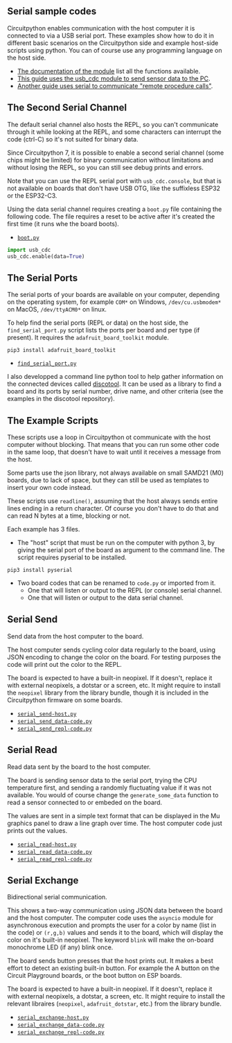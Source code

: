 ## Serial sample codes

Circuitpython enables communication with the host computer it is connected to via a USB serial port. These examples show how to do it in different basic scenarios on the Circuitpython side and example host-side scripts using python. You can of course use any programming language on the host side.


- [The documentation of the module](https://docs.circuitpython.org/en/latest/shared-bindings/usb_cdc/index.html#module-usb_cdc) list all the functions available.
- [This guide uses the usb_cdc module to send sensor data to the PC](https://learn.adafruit.com/diy-trinkey-no-solder-air-quality-monitor/circuitpython).
- [Another guide uses serial to communicate "remote procedure calls"](https://learn.adafruit.com/macropad-remote-procedure-calls-over-usb-to-control-home-assistant).


## The Second Serial Channel

The default serial channel also hosts the REPL, so you can't communicate through it while looking at the REPL, and some characters can interrupt the code (ctrl-C) so it's not suited for binary data.

Since Circuitpython 7, it is possible to enable a second serial channel (some chips might be limited) for binary communication without limitations and without losing the REPL, so you can still see debug prints and errors.

Note that you can use the REPL serial port with `usb_cdc.console`, but that is not available on boards that don't have USB OTG, like the suffixless ESP32 or the ESP32-C3.

Using the data serial channel requires creating a `boot.py` file containing the following code. The file requires a reset to be active after it's created the first time (it runs whe the board boots).

- [`boot.py`](boot.py)

```py
import usb_cdc
usb_cdc.enable(data=True)
```

## The Serial Ports

The serial ports of your boards are available on your computer, depending on the operating system, for example `COM*` on Windows, `/dev/cu.usbmodem*` on MacOS, `/dev/ttyACM0*` on linux.

To help find the serial ports (REPL or data) on the host side, the `find_serial_port.py` script lists the ports per board and per type (if present). It requires the `adafruit_board_toolkit` module.
```
pip3 install adafruit_board_toolkit
```

- [`find_serial_port.py`](find_serial_port.py)

I also developped a command line python tool to help gather information on the connected devices called [discotool](https://github.com/Neradoc/discotool). It can be used as a library to find a board and its ports by serial number, drive name, and other criteria (see the examples in the discotool repository).

## The Example Scripts

These scripts use a loop in Circuitpython ot communicate with the host computer without blocking. That means that you can run some other code in the same loop, that doesn't have to wait until it receives a message from the host.

Some parts use the json library, not always available on small SAMD21 (M0) boards, due to lack of space, but they can still be used as templates to insert your own code instead.

These scripts use `readline()`, assuming that the host always sends entire lines ending in a return character. Of course you don't have to do that and can read N bytes at a time, blocking or not.

Each example has 3 files.

- The "host" script that must be run on the computer with python 3, by giving the serial port of the board as argument to the command line. The script requires pyserial to be installed.
```
pip3 install pyserial
```
- Two board codes that can be renamed to `code.py` or imported from it.
    - One that will listen or output to the REPL (or console) serial channel.
    - One that will listen or output to the data serial channel.

## Serial Send

Send data from the host computer to the board.

The host computer sends cycling color data regularly to the board, using JSON encoding to change the color on the board. For testing purposes the code will print out the color to the REPL.

The board is expected to have a built-in neopixel. If it doesn't, replace it with external neopixels, a dotstar or a screen, etc. It might require to install the `neopixel` library from the library bundle, though it is included in the Circuitpython firmware on some boards.

- [`serial_send-host.py`](serial_send/serial_send-host.py)
- [`serial_send_data-code.py`](serial_send/serial_send_data-code.py)
- [`serial_send_repl-code.py`](serial_send/serial_send_repl-code.py)

## Serial Read

Read data sent by the board to the host computer.

The board is sending sensor data to the serial port, trying the CPU temperature first, and sending a randomly fluctuating value if it was not available. You would of course change the `generate_some_data` function to read a sensor connected to or embeded on the board.

The values are sent in a simple text format that can be displayed in the Mu graphics panel to draw a line graph over time. The host computer code just prints out the values.

- [`serial_read-host.py`](serial_read/serial_read-host.py)
- [`serial_read_data-code.py`](serial_read/serial_read_data-code.py)
- [`serial_read_repl-code.py`](serial_read/serial_read_repl-code.py)

## Serial Exchange

Bidirectional serial communication.

This shows a two-way communication using JSON data between the board and the host computer. The computer code uses the `asyncio` module for asynchronous execution and prompts the user for a color by name (list in the code) or `(r,g,b)` values and sends it to the board, which will display the color on it's built-in neopixel. The keyword `blink` will make the on-board monochrome LED (if any) blink once.

The board sends button presses that the host prints out. It makes a best effort to detect an existing built-in button. For example the A button on the Circuit Playground boards, or the boot button on ESP boards.

The board is expected to have a built-in neopixel. If it doesn't, replace it with external neopixels, a dotstar, a screen, etc. It might require to install the relevant libraires (`neopixel`, `adafruit_dotstar`, etc.) from the library bundle.

- [`serial_exchange-host.py`](serial_exchange/serial_exchange-host.py)
- [`serial_exchange_data-code.py`](serial_exchange/serial_exchange_data-code.py)
- [`serial_exchange_repl-code.py`](/serial_exchangeserial_exchange_repl-code.py)
